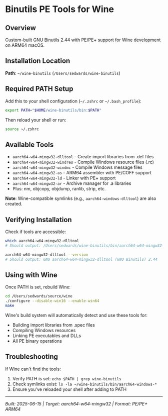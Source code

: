 # Binutils PE Tools for Wine

## Overview

Custom-built GNU Binutils 2.44 with PE/PE+ support for Wine development on ARM64 macOS.

## Installation Location

**Path**: `~/wine-binutils` (`/Users/sedwards/wine-binutils`)

## Required PATH Setup

Add this to your shell configuration (`~/.zshrc` or `~/.bash_profile`):

```bash
export PATH="$HOME/wine-binutils/bin:$PATH"
```

Then reload your shell or run:
```bash
source ~/.zshrc
```

## Available Tools

- `aarch64-w64-mingw32-dlltool` - Create import libraries from .def files
- `aarch64-w64-mingw32-windres` - Compile Windows resource files (.rc)
- `aarch64-w64-mingw32-windmc` - Compile Windows message files
- `aarch64-w64-mingw32-as` - ARM64 assembler with PE/COFF support
- `aarch64-w64-mingw32-ld` - Linker with PE+ support
- `aarch64-w64-mingw32-ar` - Archive manager for .a libraries
- Plus: nm, objcopy, objdump, ranlib, strip, etc.

**Note**: Wine-compatible symlinks (e.g., `aarch64-windows-dlltool`) are also created.

## Verifying Installation

Check if tools are accessible:
```bash
which aarch64-w64-mingw32-dlltool
# Should output: /Users/sedwards/wine-binutils/bin/aarch64-w64-mingw32-dlltool

aarch64-w64-mingw32-dlltool --version
# Should output: GNU aarch64-w64-mingw32-dlltool (GNU Binutils) 2.44
```

## Using with Wine

Once PATH is set, rebuild Wine:
```bash
cd /Users/sedwards/source/wine
./configure --disable-win16 --enable-win64
make
```

Wine's build system will automatically detect and use these tools for:
- Building import libraries from .spec files
- Compiling Windows resources
- Linking PE executables and DLLs
- All PE binary operations

## Troubleshooting

If Wine can't find the tools:
1. Verify PATH is set: `echo $PATH | grep wine-binutils`
2. Check symlinks exist: `ls -la ~/wine-binutils/bin/aarch64-windows-*`
3. Ensure you've reloaded your shell after adding to PATH

---
*Built: 2025-06-15 | Target: aarch64-w64-mingw32 | Format: PE/PE+ ARM64*